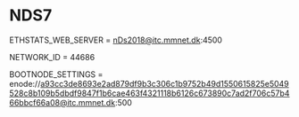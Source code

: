# NDS7

ETHSTATS_WEB_SERVER = nDs2018@itc.mmnet.dk:4500

NETWORK_ID = 44686

BOOTNODE_SETTINGS = enode://a93cc3de8693e2ad879df9b3c306c1b9752b49d1550615825e5049528c8b109b5dbdf9847f1b6cae463f4321118b6126c673890c7ad2f706c57b466bbcf66a08@itc.mmnet.dk:500

